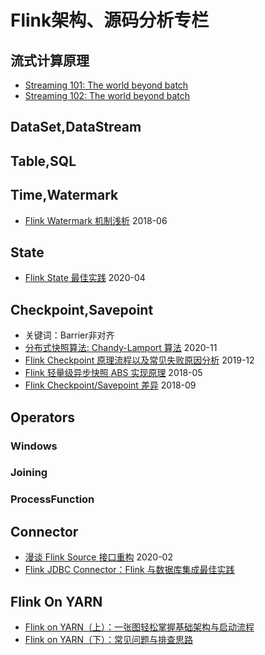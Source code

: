 # Flink架构、源码分析专栏



## 流式计算原理
- [Streaming 101: The world beyond batch](https://www.oreilly.com/radar/the-world-beyond-batch-streaming-101/)
- [Streaming 102: The world beyond batch](https://www.oreilly.com/radar/the-world-beyond-batch-streaming-102/)


## DataSet,DataStream



## Table,SQL



## Time,Watermark
- [Flink Watermark 机制浅析](http://www.whitewood.me/2018/06/01/Flink-Watermark-%E6%9C%BA%E5%88%B6%E6%B5%85%E6%9E%90/)    2018-06



## State
- [Flink State 最佳实践](https://ververica.cn/developers/flink-state-best-practices/)    2020-04



## Checkpoint,Savepoint
- 关键词：Barrier非对齐
- [分布式快照算法: Chandy-Lamport 算法](https://zhuanlan.zhihu.com/p/53482103)    2020-11
- [Flink Checkpoint 原理流程以及常见失败原因分析](https://tech.youzan.com/flink_checkpoint_mechanism/)    2019-12
- [Flink 轻量级异步快照 ABS 实现原理](http://www.whitewood.me/2018/05/13/Flink-%E8%BD%BB%E9%87%8F%E7%BA%A7%E5%BC%82%E6%AD%A5%E5%BF%AB%E7%85%A7-ABS-%E5%AE%9E%E7%8E%B0%E5%8E%9F%E7%90%86/)    2018-05
- [Flink Checkpoint/Savepoint 差异](http://www.whitewood.me/2018/09/06/Flink-Checkpoint-Savepoint-%E5%B7%AE%E5%BC%82/)    2018-09


## Operators
### Windows

### Joining

### ProcessFunction




## Connector
- [漫谈 Flink Source 接口重构](http://www.whitewood.me/2020/02/11/%E6%BC%AB%E8%B0%88-Flink-Source-%E6%8E%A5%E5%8F%A3%E9%87%8D%E6%9E%84/)    2020-02
- [Flink JDBC Connector：Flink 与数据库集成最佳实践](https://developer.aliyun.com/article/776069)


## Flink On YARN
- [Flink on YARN（上）：一张图轻松掌握基础架构与启动流程](https://developer.aliyun.com/article/719262)
- [Flink on YARN（下）：常见问题与排查思路](https://developer.aliyun.com/article/719703)










